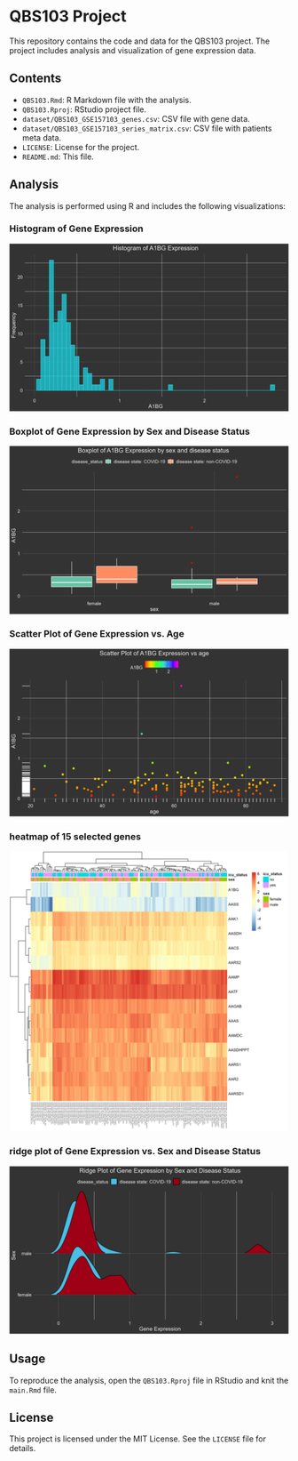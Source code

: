 # QBS103 Project

This repository contains the code and data for the QBS103 project. The project includes analysis and visualization of gene expression data.

## Contents

- `QBS103.Rmd`: R Markdown file with the analysis.
- `QBS103.Rproj`: RStudio project file.
- `dataset/QBS103_GSE157103_genes.csv`: CSV file with gene data.
- `dataset/QBS103_GSE157103_series_matrix.csv`: CSV file with patients meta data.
- `LICENSE`: License for the project.
- `README.md`: This file.

## Analysis

The analysis is performed using R and includes the following visualizations:

### Histogram of Gene Expression

![Gene Histogram](plots/plots_A1BG_histogram.png)


### Boxplot of Gene Expression by Sex and Disease Status

![Boxplot](plots/plots_A1BG_boxplot.png)


### Scatter Plot of Gene Expression vs. Age

![Scatter Plot](plots/plots_A1BG_scatter_plot.png)

### heatmap of 15 selected genes 

![heat map](plots/plots_heatmap.png)

### ridge plot of Gene Expression vs. Sex and Disease Status

![Ridge plot](plots/plots_Ridge.png)


## Usage

To reproduce the analysis, open the `QBS103.Rproj` file in RStudio and knit the `main.Rmd` file.

## License

This project is licensed under the MIT License. See the `LICENSE` file for details.